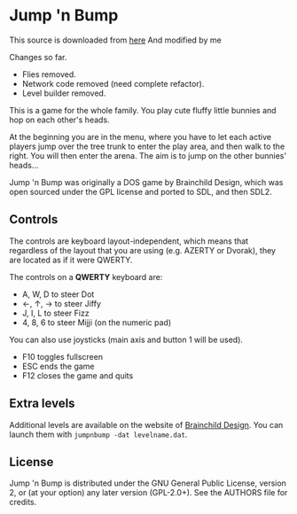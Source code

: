 # Jump 'n Bump

This source is downloaded from [here](https://archive.org/details/jumpnbump_1.60)
And modified by me

Changes so far.
 - Flies removed.
 - Network code removed (need complete refactor).
 - Level builder removed.

This is a game for the whole family. You play cute fluffy little bunnies and
hop on each other's heads.

At the beginning you are in the menu, where you have to let each active players
jump over the tree trunk to enter the play area, and then walk to the right.
You will then enter the arena. The aim is to jump on the other bunnies' heads…

Jump 'n Bump was originally a DOS game by Brainchild Design, which was open
sourced under the GPL license and ported to SDL, and then SDL2.

## Controls

The controls are keyboard layout-independent, which means that regardless of
the layout that you are using (e.g. AZERTY or Dvorak), they are located as if
it were QWERTY.

The controls on a **QWERTY** keyboard are:

- A, W, D to steer Dot
- ←, ↑, → to steer Jiffy
- J, I, L to steer Fizz
- 4, 8, 6 to steer Mijji (on the numeric pad)

You can also use joysticks (main axis and button 1 will be used).

- F10 toggles fullscreen
- ESC ends the game
- F12 closes the game and quits

## Extra levels

Additional levels are available on the website of
[Brainchild Design](http://www.brainchilddesign.com/games/jumpnbump/levels/levels1.html).
You can launch them with `jumpnbump -dat levelname.dat`.

## License

Jump 'n Bump is distributed under the GNU General Public License, version 2, or
(at your option) any later version (GPL-2.0+). See the AUTHORS file for
credits.
